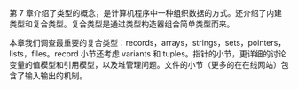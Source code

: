 第 7 章介绍了类型的概念，是计算机程序中一种组织数据的方式。还介绍了内建类型和复合类型。复合类型是通过类型构造器组合简单类型而来。

本章我们调查最重要的复合类型：records，arrays，strings，sets，pointers，lists，files。record 小节还考虑 variants 和 tuples。指针的小节，更详细的讨论变量的值模型和引用模型，以及堆管理问题。文件的小节（更多的在在线网站）包含了输入输出的机制。